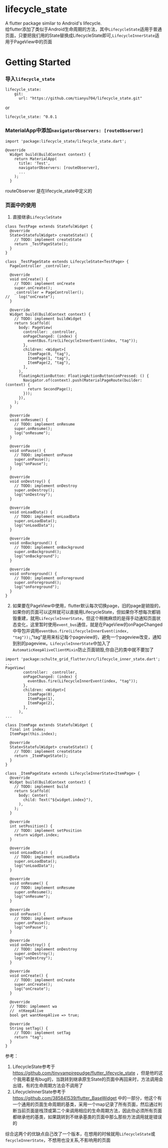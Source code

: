 # lifecycle_state

A flutter package similar to Android&#x27;s lifecycle.  
给flutter添加了类似于Android生命周期的方法，其中`LifecycleState`适用于普通页面，只要把我们用的State替换成LifecycleState即可,`LifecycleInnerState`适用于PageView中的页面

# Getting Started
### 导入`lifecycle_state`
```
lifecycle_state:
    git:
      url: "https://github.com/tianyu704/lifecycle_state.git"
```
or
```
lifecycle_state: ^0.0.1
```
### MaterialApp中添加`navigatorObservers: [routeObserver]`
```
import 'package:lifecycle_state/lifecycle_state.dart';

@override
  Widget build(BuildContext context) {
    return MaterialApp(
      title: 'Test',
      navigatorObservers: [routeObserver],
      ...
    );
  }
```  
routeObserver 是在lifecycle_state中定义的

### 页面中的使用
1. 直接继承`LifecycleState`

```
class TestPage extends StatefulWidget {
  @override
  State<StatefulWidget> createState() {
    // TODO: implement createState
    return _TestPageState();
  }
}

class _TestPageState extends LifecycleState<TestPage> {
  PageController _controller;

  @override
  void onCreate() {
    // TODO: implement onCreate
    super.onCreate();
    _controller = PageController();
//    log("onCreate");
  }

  @override
  Widget build(BuildContext context) {
    // TODO: implement buildWidget
    return Scaffold(
      body: PageView(
        controller: _controller,
        onPageChanged: (index) {
          eventBus.fire(LifecycleInnerEvent(index, "tag"));
        },
        children: <Widget>[
          ItemPage(0, "tag"),
          ItemPage(1, "tag"),
          ItemPage(2, "tag"),
        ],
      ),
      floatingActionButton: FloatingActionButton(onPressed: () {
        Navigator.of(context).push(MaterialPageRoute(builder: (context) {
          return SecondPage();
        }));
      }),
    );
  }

  @override
  void onResume() {
    // TODO: implement onResume
    super.onResume();
    log("onResume");
  }

  @override
  void onPause() {
    // TODO: implement onPause
    super.onPause();
    log("onPause");
  }

  @override
  void onDestroy() {
    // TODO: implement onDestroy
    super.onDestroy();
    log("onDestroy");
  }

  @override
  void onLoadData() {
    // TODO: implement onLoadData
    super.onLoadData();
    log("onLoadData");
  }

  @override
  void onBackground() {
    // TODO: implement onBackground
    super.onBackground();
    log("onBackground");
  }

  @override
  void onForeground() {
    // TODO: implement onForeground
    super.onForeground();
    log("onForeground");
  }
}
```
2. 如果要在PageView中使用，flutter默认每次切换page，旧的page是销毁的，如果你的页面可以这样就可以直接用LifecycleState，但如果你不想每次都销毁重建，就用`LifecycleInnerState`，但这个稍微麻烦的是得手动通知页面状态变化，这里暂时使用`event_bus`通信，就是在PageView的onPageChanged中导包并调用`eventBus.fire(LifecycleInnerEvent(index, "tag"));`,"tag"是用来标记每个pageview的，避免一个pageview改变，通知到别的pageview。`LifecycleInnerState`中加入了`AutomaticKeepAliveClientMixin`防止页面销毁,你自己的类中就不要加了
```
import 'package:schulte_grid_flutter/src/lifecycle_inner_state.dart';
...
PageView(
        controller: _controller,
        onPageChanged: (index) {
          eventBus.fire(LifecycleInnerEvent(index, "tag"));
        },
        children: <Widget>[
          ItemPage(0),
          ItemPage(1),
          ItemPage(2),
        ],
      ),
...
```
```
class ItemPage extends StatefulWidget {
  final int index;
  ItemPage(this.index);

  @override
  State<StatefulWidget> createState() {
    // TODO: implement createState
    return _ItemPageState();
  }
}

class _ItemPageState extends LifecycleInnerState<ItemPage> {
  @override
  Widget build(BuildContext context) {
    // TODO: implement build
    return Scaffold(
      body: Center(
        child: Text("${widget.index}"),
      ),
    );
  }

  @override
  int setPosition() {
    // TODO: implement setPosition
    return widget.index;
  }

  @override
  void onLoadData() {
    // TODO: implement onLoadData
    super.onLoadData();
    log("onLoadData");
  }

  @override
  void onResume() {
    // TODO: implement onResume
    super.onResume();
    log("onResume");
  }

  @override
  void onPause() {
    // TODO: implement onPause
    super.onPause();
    log("onPause");
  }

  @override
  void onDestroy() {
    // TODO: implement onDestroy
    super.onDestroy();
    log("onDestroy");
  }

  @override
  void onCreate() {
    // TODO: implement onCreate
    super.onCreate();
    log("onCreate");
  }

  @override
  // TODO: implement wa
  //  ntKeepAlive
  bool get wantKeepAlive => true;

  @override
  String setTag() {
    // TODO: implement setTag
    return "tag";
  }
}
```
参考：  
1. LifecycleState参考于 https://github.com/tinyvampirepudge/flutter_lifecycle_state ，但是他的这个我用着是有bug的，当跳转到继承原生State的页面中再回来时，方法调用会出错，有的生命周期方法会不调用了  
2. LifecycleInnerState参考于 https://github.com/385841539/flutter_BaseWidget 中的一部分，他这个有一个通用的页面生命周期的基类，采用一个map记录了所有页面，然后通过判断当前页面是栈顶或第二个来调用相应的生命周期方法，因此你必须所有页面都继承他的基类，如果跳转到不继承基类的页面中那么那些方法调用就是错误的

综合这两个的优缺点自己改了一个版本，在想用的时候就用`LifecycleState`或`fecycleInnerState`，不想用也没关系,不影响用的页面


